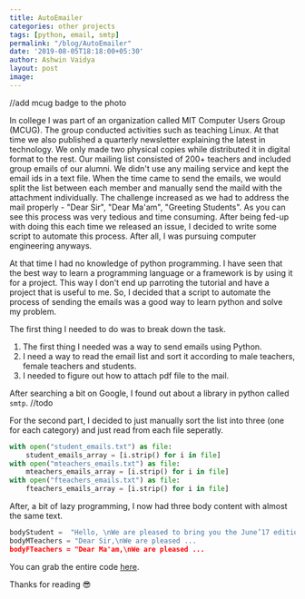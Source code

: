 ```yaml
---
title: AutoEmailer
categories: other projects
tags: [python, email, smtp]
permalink: "/blog/AutoEmailer"
date: '2019-08-05T18:18:00+05:30'
author: Ashwin Vaidya
layout: post
image: 
---
```

//add mcug badge to the photo

In college I was part of an organization called MIT Computer Users Group (MCUG). The group conducted activities such as teaching Linux. At that time we also published a quarterly newsletter explaining the latest in technology. We only made two physical copies while distributed it in digital format to the rest. Our mailing list consisted of 200+ teachers and included group emails of our alumni. We didn't use any mailing service and kept the email ids in a text file. When the time came to send the emails, we would split the list between each member and manually send the maild with the attachment individually. The challenge increased as we had to address the mail properly - "Dear Sir", "Dear Ma'am", "Greeting Students". As you can see this process was very tedious and time consuming. After being fed-up with doing this each time we released an issue, I decided to write some script to automate this process. After all, I was pursuing computer engineering anyways.

At that time I had no knowledge of python programming. I have seen that the best way to learn a programming language or a framework is by using it for a project. This way I don't end up parroting the tutorial and have a project that is useful to me. So, I decided that a script to automate the process of sending the emails was a good way to learn python and solve my problem.

The first thing I needed to do was to break down the task.
1. The first thing I needed was a way to send emails using Python.
2. I need a way to read the email list and sort it according to male teachers, female teachers and students.
3. I needed to figure out how to attach pdf file to the mail.

After searching a bit on Google, I found out about a library in python called ```smtp```.
//todo

For the second part, I decided to just manually sort the list into three (one for each category) and just read from each file seperatly.
```python
with open("student_emails.txt") as file:
    student_emails_array = [i.strip() for i in file]
with open("mteachers_emails.txt") as file:
    mteachers_emails_array = [i.strip() for i in file]
with open("fteachers_emails.txt") as file:
    fteachers_emails_array = [i.strip() for i in file]
```
After, a bit of lazy programming, I now had three body content with almost the same text.
```python
bodyStudent =  "Hello, \nWe are pleased to bring you the June’17 edition of MCUG Newsletter.\nHope you like it! Your valuable suggestions will help us in improving future editions .\nPFA\n\nRegards,\nMCUG Newsletter Team."
bodyMTeachers = "Dear Sir,\nWe are pleased ...
bodyFTeachers = "Dear Ma'am,\nWe are pleased ...
``` 

You can grab the entire code [here](https://github.com/ashwinvaidya17/AutoEmailer).

Thanks for reading 😎